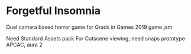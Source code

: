 # Forgetful Insomnia

Duel camera based horror game for Grads in Games 2019 game jam

Need Standard Assets pack
For Cutscene viewing, need snaps prototype APCAC, aura 2

